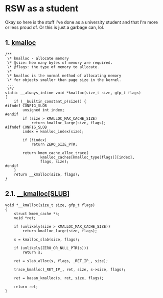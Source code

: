 # RSW as a student
Okay so here is the stuff I've done as a university student and that I'm more or less proud of. Or this is just a garbage can, lol.



## 1. [kmalloc](https://elixir.bootlin.com/linux/v5.13.7/source/include/linux/slab.h#L542)
```
/**
 \* kmalloc - allocate memory
 \* @size: how many bytes of memory are required.
 \* @flags: the type of memory to allocate.
 \*
 \* kmalloc is the normal method of allocating memory
 \* for objects smaller than page size in the kernel.
 ...
 \*/
static __always_inline void *kmalloc(size_t size, gfp_t flags)
{
	if (__builtin_constant_p(size)) {
#ifndef CONFIG_SLOB
		unsigned int index;
#endif
		if (size > KMALLOC_MAX_CACHE_SIZE)
			return kmalloc_large(size, flags);
#ifndef CONFIG_SLOB
		index = kmalloc_index(size);

		if (!index)
			return ZERO_SIZE_PTR;

		return kmem_cache_alloc_trace(
				kmalloc_caches[kmalloc_type(flags)][index],
				flags, size);
#endif
	}
	return __kmalloc(size, flags);
}
```
## 2.1. [__kmalloc\[SLUB\]](https://elixir.bootlin.com/linux/v5.13.7/source/mm/slub.c#L4037)
```
void *__kmalloc(size_t size, gfp_t flags)
{
	struct kmem_cache *s;
	void *ret;

	if (unlikely(size > KMALLOC_MAX_CACHE_SIZE))
		return kmalloc_large(size, flags);

	s = kmalloc_slab(size, flags);

	if (unlikely(ZERO_OR_NULL_PTR(s)))
		return s;

	ret = slab_alloc(s, flags, _RET_IP_, size);

	trace_kmalloc(_RET_IP_, ret, size, s->size, flags);

	ret = kasan_kmalloc(s, ret, size, flags);

	return ret;
}
```
